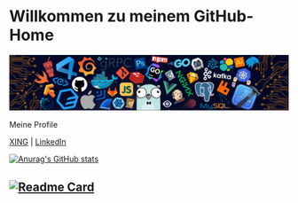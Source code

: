 # Willkommen zu meinem GitHub-Home

![](https://github.com/serdarayalp/serdarayalp/blob/master/icons/header_black.png)

Meine Profile

<a href="https://www.xing.com/profile/Serdar_Ayalp2/cv" target="_blank">XING</a> | <a href="https://www.linkedin.com/in/serdar-ayalp-b9207991"  target="_blank">LinkedIn</a>

[![Anurag's GitHub stats](https://github-readme-stats.vercel.app/api?username=serdarayalp&hide=stars,contribs&show_icons=true)](https://github.com/anuraghazra/github-readme-stats)

## [![Readme Card](https://github-readme-stats.vercel.app/api/pin/?username=serdarayalp&repo=my-encrypted-communication)](https://github.com/serdarayalp/my-encrypted-communication)

